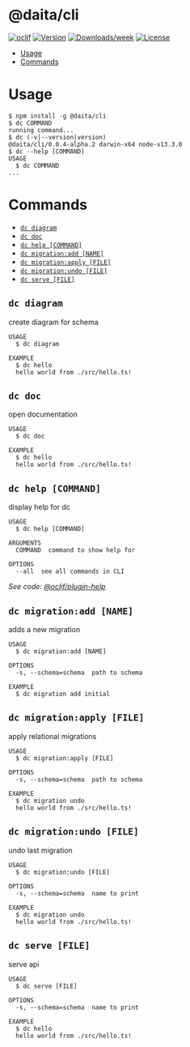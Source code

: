 @daita/cli
==========



[![oclif](https://img.shields.io/badge/cli-oclif-brightgreen.svg)](https://oclif.io)
[![Version](https://img.shields.io/npm/v/@daita/cli.svg)](https://npmjs.org/package/@daita/cli)
[![Downloads/week](https://img.shields.io/npm/dw/@daita/cli.svg)](https://npmjs.org/package/@daita/cli)
[![License](https://img.shields.io/npm/l/@daita/cli.svg)](https://github.com/no0dles/cli/blob/master/package.json)

<!-- toc -->
* [Usage](#usage)
* [Commands](#commands)
<!-- tocstop -->
# Usage
<!-- usage -->
```sh-session
$ npm install -g @daita/cli
$ dc COMMAND
running command...
$ dc (-v|--version|version)
@daita/cli/0.0.4-alpha.2 darwin-x64 node-v13.3.0
$ dc --help [COMMAND]
USAGE
  $ dc COMMAND
...
```
<!-- usagestop -->
# Commands
<!-- commands -->
* [`dc diagram`](#dc-diagram)
* [`dc doc`](#dc-doc)
* [`dc help [COMMAND]`](#dc-help-command)
* [`dc migration:add [NAME]`](#dc-migrationadd-name)
* [`dc migration:apply [FILE]`](#dc-migrationapply-file)
* [`dc migration:undo [FILE]`](#dc-migrationundo-file)
* [`dc serve [FILE]`](#dc-serve-file)

## `dc diagram`

create diagram for schema

```
USAGE
  $ dc diagram

EXAMPLE
  $ dc hello
  hello world from ./src/hello.ts!
```

## `dc doc`

open documentation

```
USAGE
  $ dc doc

EXAMPLE
  $ dc hello
  hello world from ./src/hello.ts!
```

## `dc help [COMMAND]`

display help for dc

```
USAGE
  $ dc help [COMMAND]

ARGUMENTS
  COMMAND  command to show help for

OPTIONS
  --all  see all commands in CLI
```

_See code: [@oclif/plugin-help](https://github.com/oclif/plugin-help/blob/v2.2.3/src/commands/help.ts)_

## `dc migration:add [NAME]`

adds a new migration

```
USAGE
  $ dc migration:add [NAME]

OPTIONS
  -s, --schema=schema  path to schema

EXAMPLE
  $ dc migration add initial
```

## `dc migration:apply [FILE]`

apply relational migrations

```
USAGE
  $ dc migration:apply [FILE]

OPTIONS
  -s, --schema=schema  path to schema

EXAMPLE
  $ dc migration undo
  hello world from ./src/hello.ts!
```

## `dc migration:undo [FILE]`

undo last migration

```
USAGE
  $ dc migration:undo [FILE]

OPTIONS
  -s, --schema=schema  name to print

EXAMPLE
  $ dc migration undo
  hello world from ./src/hello.ts!
```

## `dc serve [FILE]`

serve api

```
USAGE
  $ dc serve [FILE]

OPTIONS
  -s, --schema=schema  name to print

EXAMPLE
  $ dc hello
  hello world from ./src/hello.ts!
```
<!-- commandsstop -->
